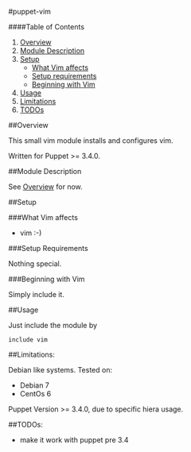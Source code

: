 #puppet-vim

####Table of Contents

1. [Overview](#overview)
2. [Module Description](#module-description)
3. [Setup](#setup)
    * [What Vim affects](#what-vim-affects)
    * [Setup requirements](#setup-requirements)
    * [Beginning with Vim](#beginning-with-Vim)
4. [Usage](#usage)
5. [Limitations](#limitations)
6. [TODOs](#TODOs)

##Overview

This small vim module installs and configures vim.

Written for Puppet >= 3.4.0.

##Module Description

See [Overview](#overview) for now.

##Setup

###What Vim affects

* vim :-) 

###Setup Requirements

Nothing special.
	
###Beginning with Vim	

Simply include it.

##Usage

Just include the module by 

```puppet
include vim
```

##Limitations:

Debian like systems. 
Tested on:

* Debian 7
* CentOs 6

Puppet Version >= 3.4.0, due to specific hiera usage.

##TODOs:

* make it work with puppet pre 3.4 
